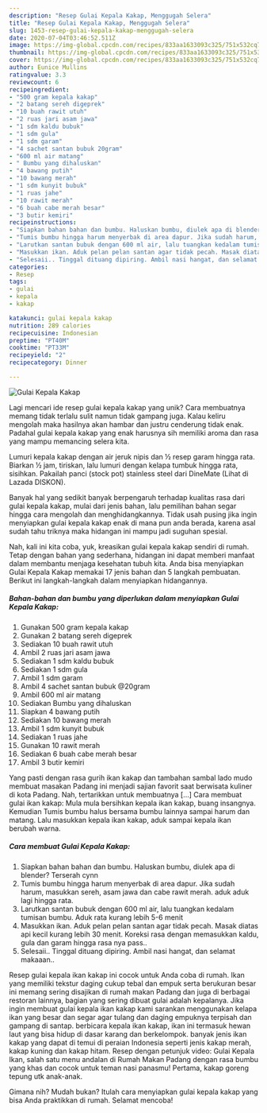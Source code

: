 ```yaml
---
description: "Resep Gulai Kepala Kakap, Menggugah Selera"
title: "Resep Gulai Kepala Kakap, Menggugah Selera"
slug: 1453-resep-gulai-kepala-kakap-menggugah-selera
date: 2020-07-04T03:46:52.511Z
image: https://img-global.cpcdn.com/recipes/833aa1633093c325/751x532cq70/gulai-kepala-kakap-foto-resep-utama.jpg
thumbnail: https://img-global.cpcdn.com/recipes/833aa1633093c325/751x532cq70/gulai-kepala-kakap-foto-resep-utama.jpg
cover: https://img-global.cpcdn.com/recipes/833aa1633093c325/751x532cq70/gulai-kepala-kakap-foto-resep-utama.jpg
author: Eunice Mullins
ratingvalue: 3.3
reviewcount: 6
recipeingredient:
- "500 gram kepala kakap"
- "2 batang sereh digeprek"
- "10 buah rawit utuh"
- "2 ruas jari asam jawa"
- "1 sdm kaldu bubuk"
- "1 sdm gula"
- "1 sdm garam"
- "4 sachet santan bubuk 20gram"
- "600 ml air matang"
- " Bumbu yang dihaluskan"
- "4 bawang putih"
- "10 bawang merah"
- "1 sdm kunyit bubuk"
- "1 ruas jahe"
- "10 rawit merah"
- "6 buah cabe merah besar"
- "3 butir kemiri"
recipeinstructions:
- "Siapkan bahan bahan dan bumbu. Haluskan bumbu, diulek apa di blender? Terserah cynn"
- "Tumis bumbu hingga harum menyerbak di area dapur. Jika sudah harum, masukkan sereh, asam jawa dan cabe rawit merah. aduk aduk lagi hingga rata."
- "Larutkan santan bubuk dengan 600 ml air, lalu tuangkan kedalam tumisan bumbu. Aduk rata kurang lebih 5-6 menit"
- "Masukkan ikan. Aduk pelan pelan santan agar tidak pecah. Masak diatas api kecil kurang lebih 30 menit. Koreksi rasa dengan memasukkan kaldu, gula dan garam hingga rasa nya pass.."
- "Selesaii.. Tinggal dituang dipiring. Ambil nasi hangat, dan selamat makaaan.."
categories:
- Resep
tags:
- gulai
- kepala
- kakap

katakunci: gulai kepala kakap 
nutrition: 289 calories
recipecuisine: Indonesian
preptime: "PT40M"
cooktime: "PT33M"
recipeyield: "2"
recipecategory: Dinner

---
```



![Gulai Kepala Kakap](https://img-global.cpcdn.com/recipes/833aa1633093c325/751x532cq70/gulai-kepala-kakap-foto-resep-utama.jpg)

Lagi mencari ide resep gulai kepala kakap yang unik? Cara membuatnya memang tidak terlalu sulit namun tidak gampang juga. Kalau keliru mengolah maka hasilnya akan hambar dan justru cenderung tidak enak. Padahal gulai kepala kakap yang enak harusnya sih memiliki aroma dan rasa yang mampu memancing selera kita.

Lumuri kepala kakap dengan air jeruk nipis dan ½ resep garam hingga rata. Biarkan ½ jam, tiriskan, lalu lumuri dengan kelapa tumbuk hingga rata, sisihkan. Pakailah panci (stock pot) stainless steel dari DineMate (Lihat di Lazada DISKON).

Banyak hal yang sedikit banyak berpengaruh terhadap kualitas rasa dari gulai kepala kakap, mulai dari jenis bahan, lalu pemilihan bahan segar hingga cara mengolah dan menghidangkannya. Tidak usah pusing jika ingin menyiapkan gulai kepala kakap enak di mana pun anda berada, karena asal sudah tahu triknya maka hidangan ini mampu jadi suguhan spesial.


Nah, kali ini kita coba, yuk, kreasikan gulai kepala kakap sendiri di rumah. Tetap dengan bahan yang sederhana, hidangan ini dapat memberi manfaat dalam membantu menjaga kesehatan tubuh kita. Anda bisa menyiapkan Gulai Kepala Kakap memakai 17 jenis bahan dan 5 langkah pembuatan. Berikut ini langkah-langkah dalam menyiapkan hidangannya.

<!--inarticleads1-->

##### Bahan-bahan dan bumbu yang diperlukan dalam menyiapkan Gulai Kepala Kakap:

1. Gunakan 500 gram kepala kakap
1. Gunakan 2 batang sereh digeprek
1. Sediakan 10 buah rawit utuh
1. Ambil 2 ruas jari asam jawa
1. Sediakan 1 sdm kaldu bubuk
1. Sediakan 1 sdm gula
1. Ambil 1 sdm garam
1. Ambil 4 sachet santan bubuk @20gram
1. Ambil 600 ml air matang
1. Sediakan  Bumbu yang dihaluskan
1. Siapkan 4 bawang putih
1. Sediakan 10 bawang merah
1. Ambil 1 sdm kunyit bubuk
1. Sediakan 1 ruas jahe
1. Gunakan 10 rawit merah
1. Sediakan 6 buah cabe merah besar
1. Ambil 3 butir kemiri


Yang pasti dengan rasa gurih ikan kakap dan tambahan sambal lado mudo membuat masakan Padang ini menjadi sajian favorit saat berwisata kuliner di kota Padang. Nah, tertarikkan untuk membuatnya […] Cara membuat gulai ikan kakap: Mula mula bersihkan kepala ikan kakap, buang insangnya. Kemudian Tumis bumbu halus bersama bumbu lainnya sampai harum dan matang. Lalu masukkan kepala ikan kakap, aduk sampai kepala ikan berubah warna. 

<!--inarticleads2-->

##### Cara membuat Gulai Kepala Kakap:

1. Siapkan bahan bahan dan bumbu. Haluskan bumbu, diulek apa di blender? Terserah cynn
1. Tumis bumbu hingga harum menyerbak di area dapur. Jika sudah harum, masukkan sereh, asam jawa dan cabe rawit merah. aduk aduk lagi hingga rata.
1. Larutkan santan bubuk dengan 600 ml air, lalu tuangkan kedalam tumisan bumbu. Aduk rata kurang lebih 5-6 menit
1. Masukkan ikan. Aduk pelan pelan santan agar tidak pecah. Masak diatas api kecil kurang lebih 30 menit. Koreksi rasa dengan memasukkan kaldu, gula dan garam hingga rasa nya pass..
1. Selesaii.. Tinggal dituang dipiring. Ambil nasi hangat, dan selamat makaaan..


Resep gulai kepala ikan kakap ini cocok untuk Anda coba di rumah. Ikan yang memiliki tekstur daging cukup tebal dan empuk serta berukuran besar ini memang sering disajikan di rumah makan Padang dan juga di berbagai restoran lainnya, bagian yang sering dibuat gulai adalah kepalanya. Jika ingin membuat gulai kepala ikan kakap kami sarankan menggunakan kelapa ikan yang besar dan segar agar tulang dan daging empuknya terpisah dan gampang di santap. berbicara kepala ikan kakap, ikan ini termasuk hewan laut yang bisa hidup di dasar karang dan berkelompok. banyak jenis ikan kakap yang dapat di temui di peraian Indonesia seperti jenis kakap merah, kakap kuning dan kakap hitam. Resep dengan petunjuk video: Gulai Kepala Ikan, salah satu menu andalan di Rumah Makan Padang dengan rasa bumbu yang khas dan cocok untuk teman nasi panasmu! Pertama, kakap goreng tepung utk anak-anak. 

Gimana nih? Mudah bukan? Itulah cara menyiapkan gulai kepala kakap yang bisa Anda praktikkan di rumah. Selamat mencoba!
